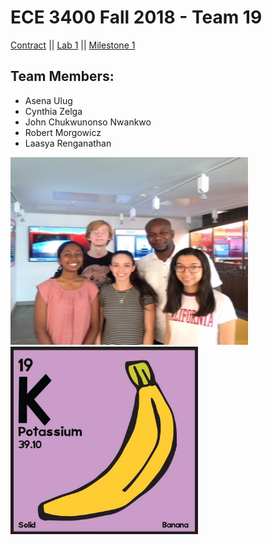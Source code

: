 # ECE 3400 Fall 2018 - Team 19

[Contract](Contract/contract.md)
||
[Lab 1](Lab1/lab1.md)
||
[Milestone 1](Lab2/lab2.md)


## Team Members:
* Asena Ulug
* Cynthia Zelga
* John Chukwunonso Nwankwo
* Robert Morgowicz
* Laasya Renganathan


<img src="IMG_8322.jpg" width="380" height="300" alt="team_photo"> <img src="19-K.jpg" width="300" height="300" alt="banana">
